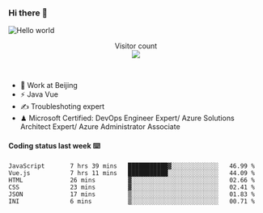 ### Hi there 👋

<img src="https://raw.githubusercontent.com/sagar-viradiya/sagar-viradiya/master/resources/banner.png" alt="Hello world">
<p align="center"> 
  Visitor count<br/>
  <img src="https://profile-counter.glitch.me/youszoe/count.svg" />
</p>
<br/>

- 🍻 Work at Beijing 
- ⚡ Java Vue
- ✍️ Troubleshoting expert
- ♟  Microsoft Certified: DevOps Engineer Expert/ Azure Solutions Architect Expert/ Azure Administrator Associate

#### Coding status last week ⌨️

<!--START_SECTION:waka-->

```text
JavaScript       7 hrs 39 mins   ███████████▓░░░░░░░░░░░░░   46.99 %
Vue.js           7 hrs 11 mins   ███████████░░░░░░░░░░░░░░   44.09 %
HTML             26 mins         ▓░░░░░░░░░░░░░░░░░░░░░░░░   02.66 %
CSS              23 mins         ▓░░░░░░░░░░░░░░░░░░░░░░░░   02.41 %
JSON             17 mins         ▒░░░░░░░░░░░░░░░░░░░░░░░░   01.83 %
INI              6 mins          ▒░░░░░░░░░░░░░░░░░░░░░░░░   00.71 %
```

<!--END_SECTION:waka-->

<br/>
<center><img src="http://ghchart.rshah.org/409ba5/yousazoe" alt="" /></center>


